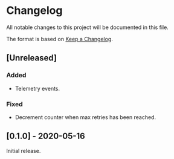 # Changelog

All notable changes to this project will be documented in this file.

The format is based on [Keep a Changelog](https://keepachangelog.com/en/1.0.0/).

## [Unreleased]

### Added

- Telemetry events.

### Fixed

- Decrement counter when max retries has been reached.

## [0.1.0] - 2020-05-16

Initial release.
